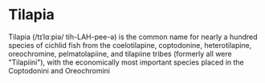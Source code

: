 # Tilapia
Tilapia (/tɪˈlɑːpiə/ tih-LAH-pee-ə) is the common name for nearly a hundred species of cichlid fish from the coelotilapine, coptodonine, heterotilapine, oreochromine, pelmatolapiine, and tilapiine tribes (formerly all were "Tilapiini"), with the economically most important species placed in the Coptodonini and Oreochromini
